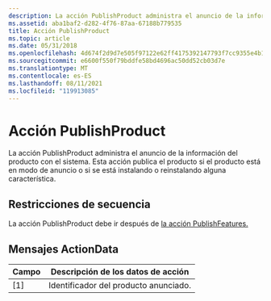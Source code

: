 ```yaml
---
description: La acción PublishProduct administra el anuncio de la información del producto con el sistema. Esta acción publica el producto si el producto está en modo de anuncio o si se está instalando o reinstalando alguna característica.
ms.assetid: aba1baf2-d282-4f76-87aa-67188b779535
title: Acción PublishProduct
ms.topic: article
ms.date: 05/31/2018
ms.openlocfilehash: 4d674f2d9d7e505f97122e62ff4175392147793f7cc9355e4b1aa2acd21b8bbd
ms.sourcegitcommit: e6600f550f79bddfe58bd4696ac50dd52cb03d7e
ms.translationtype: MT
ms.contentlocale: es-ES
ms.lasthandoff: 08/11/2021
ms.locfileid: "119913085"
---
```

# <a name="publishproduct-action"></a>Acción PublishProduct

La acción PublishProduct administra el anuncio de la información del producto con el sistema. Esta acción publica el producto si el producto está en modo de anuncio o si se está instalando o reinstalando alguna característica.

## <a name="sequence-restrictions"></a>Restricciones de secuencia

La acción PublishProduct debe ir después de [la acción PublishFeatures.](publishfeatures-action.md)

## <a name="actiondata-messages"></a>Mensajes ActionData



| Campo | Descripción de los datos de acción        |
|-------|-----------------------------------|
| \[1\] | Identificador del producto anunciado. |



 

 

 



